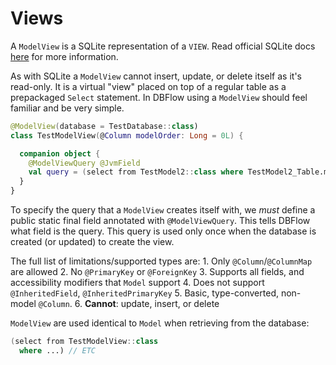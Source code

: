 # Views

A `ModelView` is a SQLite representation of a `VIEW`. Read official SQLite docs [here](https://www.sqlite.org/lang_createview.html) for more information.

As with SQLite a `ModelView` cannot insert, update, or delete itself as it's read-only. It is a virtual "view" placed on top of a regular table as a prepackaged `Select` statement. In DBFlow using a `ModelView` should feel familiar and be very simple.

```kotlin
@ModelView(database = TestDatabase::class)
class TestModelView(@Column modelOrder: Long = 0L) {

  companion object {
    @ModelViewQuery @JvmField
    val query = (select from TestModel2::class where TestModel2_Table.model_order.greaterThan(5))
  }
}
```

To specify the query that a `ModelView` creates itself with, we _must_ define a public static final field annotated with `@ModelViewQuery`. This tells DBFlow what field is the query. This query is used only once when the database is created \(or updated\) to create the view.

The full list of limitations/supported types are: 1. Only `@Column`/`@ColumnMap` are allowed 2. No `@PrimaryKey` or `@ForeignKey` 3. Supports all fields, and accessibility modifiers that `Model` support 4. Does not support `@InheritedField`, `@InheritedPrimaryKey` 5. Basic, type-converted, non-model `@Column`. 6. **Cannot**: update, insert, or delete

`ModelView` are used identical to `Model` when retrieving from the database:

```kotlin
(select from TestModelView::class
  where ...) // ETC
```

